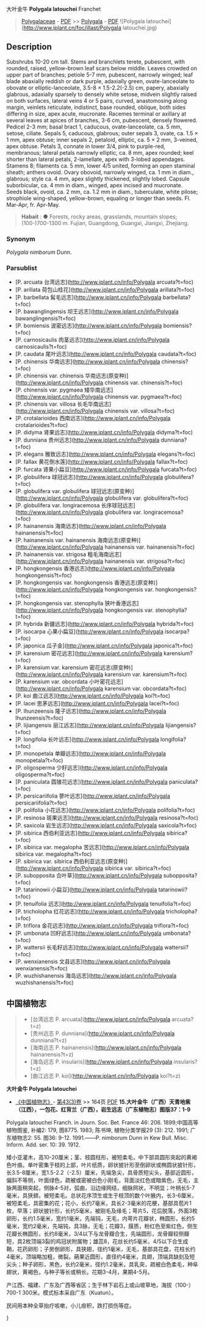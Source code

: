 大叶金牛 **Polygala latouchei** Franchet

> [Polygalaceae](http://www.iplant.cn/info/Polygalaceae?t=foc) - [PDF](http://www.iplant.cn/foc/pdf/Polygalaceae.pdf) >> [Polygala](http://www.iplant.cn/info/Polygala?t=foc) - [PDF](http://www.iplant.cn/foc/pdf/Polygala.pdf)
![Polygala latouchei](http://www.iplant.cn/foc/illast/Polygala latouchei.jpg)

## Description

Subshrubs 10-20 cm tall. Stems and branchlets terete, pubescent, with rounded, raised, yellow-brown leaf scars below middle. Leaves crowded on upper part of branches; petiole 5-7 mm, pubescent, narrowly winged; leaf blade abaxially reddish or dark purple, adaxially green, ovate-lanceolate to obovate or elliptic-lanceolate, 3.5-8 × 1.5-2.2(-2.5) cm, papery, abaxially glabrous, adaxially sparsely to densely white setose, midvein slightly raised on both surfaces, lateral veins 4 or 5 pairs, curved, anastomosing along margin, veinlets reticulate, indistinct, base rounded, oblique, both sides differing in size, apex acute, mucronate. Racemes terminal or axillary at several leaves at apices of branches, 3-6 cm, pubescent, densely flowered. Pedicel 2-3 mm; basal bract 1, caducous, ovate-lanceolate, ca. 5 mm, setose, ciliate. Sepals 5, caducous, glabrous; outer sepals 3, ovate, ca. 1.5 × 1 mm, apex obtuse; inner sepals 2, petaloid, elliptic, ca. 5 × 2 mm, 3-veined, apex obtuse. Petals 3, connate in lower 3/4, pink to purple-red, membranous; lateral petals narrowly elliptic, ca. 8 mm, apex rounded; keel shorter than lateral petals, 2-lamellate, apex with 3-lobed appendages. Stamens 8; filaments ca. 5 mm, lower 4/5 united, forming an open staminal sheath; anthers ovoid. Ovary obovoid, narrowly winged, ca. 1 mm in diam., glabrous; style ca. 4 mm, apex slightly thickened, slightly lobed. Capsule suborbicular, ca. 4 mm in diam., winged, apex incised and mucronate. Seeds black, ovoid, ca. 2 mm, ca. 1.2 mm in diam., tuberculate, white pilose; strophiole wing-shaped, yellow-brown, equaling or longer than seeds. Fl. Mar-Apr, fr. Apr-May.

> **Habait** : 
>● Forests, rocky areas, grasslands, mountain slopes; (100-)700-1300 m. Fujian, Guangdong, Guangxi, Jiangxi, Zhejiang.

### Synonym
*Polygala nimborum* Dunn.

### Parsublist

* [P.  arcuata  台湾远志](http://www.iplant.cn/info/Polygala arcuata?t=foc)
* [P.  arillata  荷包山桂花](http://www.iplant.cn/info/Polygala arillata?t=foc)
* [P.  barbellata  髯毛远志](http://www.iplant.cn/info/Polygala barbellata?t=foc)
* [P.  bawanglingensis  坝王远志](http://www.iplant.cn/info/Polygala bawanglingensis?t=foc)
* [P.  bomiensis  波密远志](http://www.iplant.cn/info/Polygala bomiensis?t=foc)
* [P.  carnosicaulis  肉茎远志](http://www.iplant.cn/info/Polygala carnosicaulis?t=foc)
* [P.  caudata  尾叶远志](http://www.iplant.cn/info/Polygala caudata?t=foc)
* [P.  chinensis  华南远志](http://www.iplant.cn/info/Polygala chinensis?t=foc)
* [P.  chinensis var. chinensis  华南远志(原变种)](http://www.iplant.cn/info/Polygala chinensis var. chinensis?t=foc)
* [P.  chinensis var. pygmaea  矮华南远志](http://www.iplant.cn/info/Polygala chinensis var. pygmaea?t=foc)
* [P.  chinensis var. villosa  长毛华南远志](http://www.iplant.cn/info/Polygala chinensis var. villosa?t=foc)
* [P.  crotalarioides  西南远志](http://www.iplant.cn/info/Polygala crotalarioides?t=foc)
* [P.  didyma  肾果远志](http://www.iplant.cn/info/Polygala didyma?t=foc)
* [P.  dunniana  贵州远志](http://www.iplant.cn/info/Polygala dunniana?t=foc)
* [P.  elegans  雅致远志](http://www.iplant.cn/info/Polygala elegans?t=foc)
* [P.  fallax  黄花倒水莲](http://www.iplant.cn/info/Polygala fallax?t=foc)
* [P.  furcata  肾果小扁豆](http://www.iplant.cn/info/Polygala furcata?t=foc)
* [P.  globulifera  球冠远志](http://www.iplant.cn/info/Polygala globulifera?t=foc)
* [P.  globulifera var. globulifera  球冠远志(原变种)](http://www.iplant.cn/info/Polygala globulifera var. globulifera?t=foc)
* [P.  globulifera var. longiracemosa  长序球冠远志](http://www.iplant.cn/info/Polygala globulifera var. longiracemosa?t=foc)
* [P.  hainanensis  海南远志](http://www.iplant.cn/info/Polygala hainanensis?t=foc)
* [P.  hainanensis var. hainanensis  海南远志(原变种)](http://www.iplant.cn/info/Polygala hainanensis var. hainanensis?t=foc)
* [P.  hainanensis var. strigosa  粗毛海南远志](http://www.iplant.cn/info/Polygala hainanensis var. strigosa?t=foc)
* [P.  hongkongensis  香港远志](http://www.iplant.cn/info/Polygala hongkongensis?t=foc)
* [P.  hongkongensis var. hongkongensis  香港远志(原变种)](http://www.iplant.cn/info/Polygala hongkongensis var. hongkongensis?t=foc)
* [P.  hongkongensis var. stenophylla  狭叶香港远志](http://www.iplant.cn/info/Polygala hongkongensis var. stenophylla?t=foc)
* [P.  hybrida  新疆远志](http://www.iplant.cn/info/Polygala hybrida?t=foc)
* [P.  isocarpa  心果小扁豆](http://www.iplant.cn/info/Polygala isocarpa?t=foc)
* [P.  japonica  瓜子金](http://www.iplant.cn/info/Polygala japonica?t=foc)
* [P.  karensium  密花远志](http://www.iplant.cn/info/Polygala karensium?t=foc)
* [P.  karensium var. karensium  密花远志(原变种)](http://www.iplant.cn/info/Polygala karensium var. karensium?t=foc)
* [P.  karensium var. obcordata  小叶密花远志](http://www.iplant.cn/info/Polygala karensium var. obcordata?t=foc)
* [P.  koi  曲江远志](http://www.iplant.cn/info/Polygala koi?t=foc)
* [P.  lacei  思茅远志](http://www.iplant.cn/info/Polygala lacei?t=foc)
* [P.  lhunzeensis  隆子远志](http://www.iplant.cn/info/Polygala lhunzeensis?t=foc)
* [P.  lijiangensis  丽江远志](http://www.iplant.cn/info/Polygala lijiangensis?t=foc)
* [P.  longifolia  长叶远志](http://www.iplant.cn/info/Polygala longifolia?t=foc)
* [P.  monopetala  单瓣远志](http://www.iplant.cn/info/Polygala monopetala?t=foc)
* [P.  oligosperma  少籽远志](http://www.iplant.cn/info/Polygala oligosperma?t=foc)
* [P.  paniculata  圆锥花远志](http://www.iplant.cn/info/Polygala paniculata?t=foc)
* [P.  persicariifolia  蓼叶远志](http://www.iplant.cn/info/Polygala persicariifolia?t=foc)
* [P.  polifolia  小花远志](http://www.iplant.cn/info/Polygala polifolia?t=foc)
* [P.  resinosa  斑果远志](http://www.iplant.cn/info/Polygala resinosa?t=foc)
* [P.  saxicola  岩生远志](http://www.iplant.cn/info/Polygala saxicola?t=foc)
* [P.  sibirica  西伯利亚远志](http://www.iplant.cn/info/Polygala sibirica?t=foc)
* [P.  sibirica var. megalopha  苦远志](http://www.iplant.cn/info/Polygala sibirica var. megalopha?t=foc)
* [P.  sibirica var. sibirica  西伯利亚远志(原变种)](http://www.iplant.cn/info/Polygala sibirica var. sibirica?t=foc)
* [P.  subopposita  合叶草](http://www.iplant.cn/info/Polygala subopposita?t=foc)
* [P.  tatarinowii  小扁豆](http://www.iplant.cn/info/Polygala tatarinowii?t=foc)
* [P.  tenuifolia  远志](http://www.iplant.cn/info/Polygala tenuifolia?t=foc)
* [P.  tricholopha  红花远志](http://www.iplant.cn/info/Polygala tricholopha?t=foc)
* [P.  triflora  金花远志](http://www.iplant.cn/info/Polygala triflora?t=foc)
* [P.  umbonata  凹籽远志](http://www.iplant.cn/info/Polygala umbonata?t=foc)
* [P.  wattersii  长毛籽远志](http://www.iplant.cn/info/Polygala wattersii?t=foc)
* [P.  wenxianensis  文县远志](http://www.iplant.cn/info/Polygala wenxianensis?t=foc)
* [P.  wuzhishanensis  海岛远志](http://www.iplant.cn/info/Polygala wuzhishanensis?t=foc)

## 中国植物志

> * [台湾远志  P.  arcuata](http://www.iplant.cn/info/Polygala arcuata?t=z)
> * [贵州远志  P.  dunniana](http://www.iplant.cn/info/Polygala dunniana?t=z)
> * [海南远志  P.  hainanensis](http://www.iplant.cn/info/Polygala hainanensis?t=z)
> * [海岛远志  P.  insularis](http://www.iplant.cn/info/Polygala insularis?t=z)
> * [曲江远志  P.  koi](http://www.iplant.cn/info/Polygala koi?t=z)

**大叶金牛 Polygala latouchei**

* [《中国植物志》](http://www.iplant.cn/frps)- [第43(3)卷](http://www.iplant.cn/frps/vol/43(3)) >> 164页 [PDF](http://www.iplant.cn/frps/pdf/43(3)/164a.PDF)
**15.大叶金牛（广西）天青地紫（江西），一包花、红背兰（广西），岩生远志（广东植物志）图版37：1-9**

Polygala latouchei Franch. in Journ. Soc. Bet. France 46: 206. 1899;中国高等植物图鉴, 补编2: 179, 图8775. 1983; 陈书坤, 植物分类学报29 (3): 212. 1991; 广东植物志2: 55. 图36: 9-12. 1991.——P. nimborum Dunn in Kew Bull. Misc. Inform. Add. ser. 10: 39. 1912.

矮小亚灌木，高10-20厘米；茎、枝圆柱形，被短柔毛，中下部具圆形突起的黄褐色叶痕。单叶密集于枝的上部，叶片纸质，卵状披针形至倒卵状或椭圆状披针形，长3.5-8厘米，宽1.5-2.2（-2.5）厘米，先端急尖，具骨质短尖头，基部近圆形，偏斜不等侧，叶面绿色，疏被或密被白色小刚毛，背面淡红色或暗紫色，无毛，主脉两面稍突起，侧脉4-5对，弧曲，沿边缘网结，细脉网状，不明显；叶柄长5-7毫米，具狭翅，被短柔毛。总状花序顶生或生于枝顶的数个叶腋内，长3-6厘米，被短柔毛，具密集的花；花小，长约7毫米，具长2-3毫米的花梗，基部具苞片1枚，早落；卵状披针形，长约5毫米，被刚毛及缘毛；萼片5，花后脱落，外面3枚卵形，长约1.5毫米，宽约1毫米，先端钝，无毛，内萼片花瓣状，椭圆形，长约5毫米，宽约2毫米，先端钝，具3脉，无毛；花瓣3，膜质，粉红色至紫红色，侧生花瓣长椭圆形，长约8毫米，3/4以下与龙骨瓣合生，先端圆形，龙骨瓣较侧瓣短，具2枚顶端3裂的鸡冠状附属物；雄蕊8，花丝长约5毫米，4/5以下合生成鞘，花药卵形；子房倒卵形，具狭翅，径约1毫米，无毛，基部具花盘，花柱长约4毫米，顶端略加粗，微裂。蒴果近圆形，直径约4毫米，具翅，顶端具缺刻及短尖头；种子卵形，黑色，长约2毫米，径约1.2毫米，具乳突，疏被白色柔毛，种阜翅状，黄褐色，与种子等长或稍长。花期3-4月，果期4-5月。

产江西、福建、广东及广西等省区；生于林下岩石上或山坡草地，海拔（100-）700-1 300米。模式标本采自广东（Kuatun）。

民间用本种全草抬疗咳嗽，小儿疳积，跌打损伤等症。

}